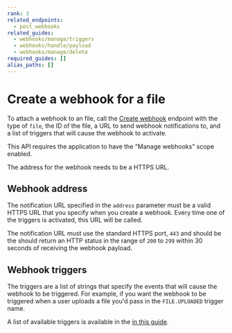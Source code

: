 ```yaml
---
rank: 3
related_endpoints:
  - post_webhooks
related_guides:
  - webhooks/manage/triggers
  - webhooks/handle/payload
  - webhooks/manage/delete
required_guides: []
alias_paths: []
---
```


# Create a webhook for a file

To attach a webhook to an file, call the [Create webhook][1] endpoint with the
type of `file`, the ID of the file, a URL to send webhook notifications to, and
a list of triggers that will cause the webhook to activate.

<Samples id='post_webhooks' />

<Message type='warning'>
  This API requires the application to have the "Manage
  webhooks" scope enabled.

  The address for the webhook needs to be a HTTPS URL.
</Message>

## Webhook address

The notification URL specified in the `address` parameter must be a
valid HTTPS URL that you specify when you create a webhook. Every
time one of the triggers is activated, this URL will be called.

The notification URL must use the standard HTTPS port, `443` and should be the
should return an HTTP status in the range of `200` to `299` within 30 seconds
of receiving the webhook payload.

## Webhook triggers

The triggers are a list of strings that specify the events that will cause the
webhook to be triggered. For example, if you want the webhook to be triggered
when a user uploads a file you'd pass in the `FILE.UPLOADED` trigger name.

A list of available triggers is available in the [in this guide][2].

[1]: endpoint://post_webhooks
[2]: guide://webhooks/manage/triggers
